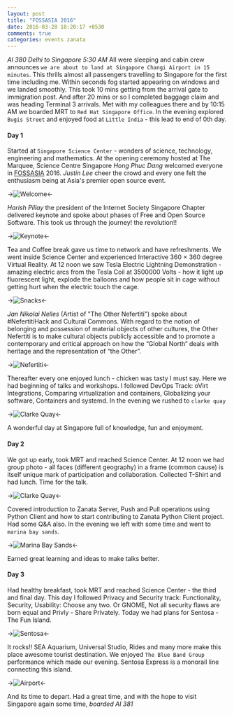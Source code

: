 ```yaml
---
layout: post
title: "FOSSASIA 2016"
date: 2016-03-28 18:20:17 +0530
comments: true
categories: events zanata 
---
```


*AI 380 Delhi to Singapore 5:30 AM* All were sleeping and cabin crew announces `we are about to land at Singapore Changi Airport in 15 minutes`. This thrills almost all passengers travelling to Singapore for the first time including me. Within seconds fog started appearing on windows and we landed smoothly. This took 10 mins getting from the arrival gate to immigration post. And after 20 mins or so I completed baggage claim and was heading Terminal 3 arrivals. Met with my colleagues there and by 10:15 AM we boarded MRT to `Red Hat Singapore Office`. In the evening explored `Bugis Street` and enjoyed food at `Little India` - this lead to end of 0th day.

<!--more-->


#### Day 1

Started at `Singapore Science Center` - wonders of science, technology, engineering and mathematics. At the opening ceremony hosted at The Marquee, Science Centre Singapore *Hong Phuc Dang* welcomed everyone in [FOSSASIA](http://fossasia.org/) 2016. *Justin Lee* cheer the crowd and every one felt the enthusiasm being at Asia's premier open source event.

->![Welcome](https://raw.githubusercontent.com/sundeep-co-in/sundeep-co-in.github.io/source/source/images/fossasia2016/IMG_2850.JPG)<-

*Harish Pillay* the president of the Internet Society Singapore Chapter delivered keynote and spoke about phases of Free and Open Source Software. This took us through the journey! the revolution!!

->![Keynote](https://raw.githubusercontent.com/sundeep-co-in/sundeep-co-in.github.io/source/source/images/fossasia2016/IMG_2851.JPG)<-

Tea and Coffee break gave us time to network and have refreshments. We went inside Science Center and experienced Interactive 360 × 360 degree Virtual Reality. At 12 noon we saw Tesla Electric Lightning Demonstration - amazing electric arcs from the Tesla Coil at 3500000 Volts - how it light up fluorescent light, explode the balloons and how people sit in cage without getting hurt when the electric touch the cage.

->![Snacks](https://raw.githubusercontent.com/sundeep-co-in/sundeep-co-in.github.io/source/source/images/fossasia2016/IMG_2853.JPG)<-

*Jan Nikolai Nelles* (Artist of "The Other Nefertiti") spoke about #NefertitiHack and Cultural Commons. With regard to the notion of belonging and possession of material objects of other cultures, the Other Nefertiti is to make cultural objects publicly accessible and to promote a contemporary and critical approach on how the “Global North“ deals with heritage and the representation of “the Other”.

->![Nefertiti](https://raw.githubusercontent.com/sundeep-co-in/sundeep-co-in.github.io/source/source/images/fossasia2016/IMG_2854.JPG)<-

Thereafter every one enjoyed lunch - chicken was tasty I must say. Here we had beginning of talks and workshops. I followed DevOps Track: oVirt Integrations, Comparing virtualization and containers, Globalizing your software, Containers and systemd. In the evening we rushed to `clarke quay`

->![Clarke Quay](https://raw.githubusercontent.com/sundeep-co-in/sundeep-co-in.github.io/source/source/images/fossasia2016/IMG_2867.JPG)<-

A wonderful day at Singapore full of knowledge, fun and enjoyment.

#### Day 2

We got up early, took MRT and reached Science Center. At 12 noon we had group photo - all faces (different geography) in a frame (common cause) is itself unique mark of participation and collaboration. Collected T-Shirt and had lunch. Time for the talk.

->![Clarke Quay](https://raw.githubusercontent.com/sundeep-co-in/sundeep-co-in.github.io/source/source/images/fossasia2016/IMG_2860.JPG)<-

Covered introduction to Zanata Server, Push and Pull operations using Python Client and how to start contributing to Zanata Python Client project. Had some Q&A also. In the evening we left with some time and went to `marina bay sands`.

->![Marina Bay Sands](https://raw.githubusercontent.com/sundeep-co-in/sundeep-co-in.github.io/source/source/images/fossasia2016/IMG_3025.JPG)<-

Earned great learning and ideas to make talks better.

#### Day 3

Had healthy breakfast, took MRT and reached Science Center - the third and final day. This day I followed Privacy and Security track: Functionality, Security, Usability: Choose any two. Or GNOME, Not all security flaws are born equal and Privly - Share Privately. Today we had plans for Sentosa - The Fun Island.

->![Sentosa](https://raw.githubusercontent.com/sundeep-co-in/sundeep-co-in.github.io/source/source/images/fossasia2016/IMG_2902.JPG)<-

It rocks!! SEA Aquarium, Universal Studio, Rides and many more make this place awesome tourist destination. We enjoyed `The Blue Band Group` performance which made our evening. Sentosa Express is a monorail line connecting this island.

->![Airport](https://raw.githubusercontent.com/sundeep-co-in/sundeep-co-in.github.io/source/source/images/fossasia2016/IMG_3049.JPG)<-

And its time to depart. Had a great time, and with the hope to visit Singapore again some time, *boarded AI 381* 

